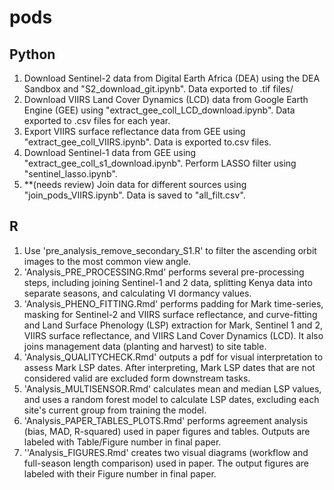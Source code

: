 # pods

## Python

1. Download Sentinel-2 data from Digital Earth Africa (DEA) using the DEA Sandbox and "S2_download_git.ipynb". Data exported to .tif files/
2. Download VIIRS Land Cover Dynamics (LCD) data from Google Earth Engine (GEE) using "extract_gee_coll_LCD_download.ipynb". Data exported to .csv files for each year.
3. Export VIIRS surface reflectance data from GEE using "extract_gee_coll_VIIRS.ipynb". Data is exported to.csv files.
4. Download Sentinel-1 data from GEE using "extract_gee_coll_s1_download.ipynb". Perform LASSO filter using "sentinel_lasso.ipynb".
5. **(needs review) Join data for different sources using "join_pods_VIIRS.ipynb". Data is saved to "all_filt.csv".

## R

1. Use 'pre_analysis_remove_secondary_S1.R' to filter the ascending orbit images to the most common view angle.
2. 'Analysis_PRE_PROCESSING.Rmd' performs several pre-processing steps, including joining Sentinel-1 and 2 data, splitting Kenya data into separate seasons, and calculating VI dormancy values.
3. 'Analysis_PHENO_FITTING.Rmd' performs padding for Mark time-series, masking for Sentinel-2 and VIIRS surface reflectance, and curve-fitting and Land Surface Phenology (LSP) extraction for Mark, Sentinel 1 and 2, VIIRS surface reflectance, and VIIRS Land Cover Dynamics (LCD). It also joins management data (planting and harvest) to site table.
4. 'Analysis_QUALITYCHECK.Rmd' outputs a pdf for visual interpretation to assess Mark LSP dates. After interpreting, Mark LSP dates that are not considered valid are excluded form downstream tasks.
5. 'Analysis_MULTISENSOR.Rmd' calculates mean and median LSP values, and uses a random forest model to calculate LSP dates, excluding each site's current group from training the model.
6. 'Analysis_PAPER_TABLES_PLOTS.Rmd' performs agreement analysis (bias, MAD, R-squared) used in paper figures and tables. Outputs are labeled with Table/Figure number in final paper.
7. ''Analysis_FIGURES.Rmd' creates two visual diagrams (workflow and full-season length comparison) used in paper. The output figures are labeled with their Figure number in final paper. 

